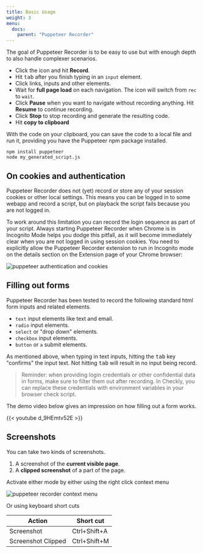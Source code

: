```yaml
---
title: Basic Usage
weight: 3
menu:
  docs:
    parent: "Puppeteer Recorder"
---
```


The goal of Puppeteer Recorder is to be easy to use but with enough depth to also handle complexer scenarios.

- Click the icon and hit **Record**.
- Hit <kbd>tab</kbd> after you finish typing in an `input` element.
- Click links, inputs and other elements.
- Wait for **full page load** on each navigation. The icon will switch from `rec` to `wait`.
- Click **Pause** when you want to navigate without recording anything. Hit **Resume** to continue recording.
- Click **Stop** to stop recording and generate the resulting code.
- Hit **copy to clipboard** 

With the code on your clipboard, you can save the code to a local file and run it, providing you have the Puppeteer npm package 
installed.
```shell
npm install puppeteer
node my_generated_script.js
```

## On cookies and authentication

Puppeteer Recorder does not (yet) record or store any of your session cookies or other local settings. This means you
can be logged in to some webapp and record a script, but on playback the script fails because you are not logged in.

To work around this limitation you can record the login sequence as part of your script. Always starting Puppeteer Recorder when Chrome 
is in Incognito Mode helps you dodge this pitfall, as it will become immediately clear when you are not logged in using
session cookies. You need to explicitly allow the Puppeteer Recorder extension to run in Incognito mode on the details
section on the Extension page of your Chrome browser:

![puppeteer authentication and cookies](/docs/images/puppeteer-recorder/allow_incognito.png)


## Filling out forms

Puppeteer Recorder has been tested to record the following standard html form inputs and related elements.

- `text` input elements like text and email.
- `radio` input elements.
- `select` or "drop down" elements.
- `checkbox` input elements.
- `button` or `a` submit elements.

As mentioned above, when typing in text inputs, hitting the <kbd>tab</kbd> key "confirms" the input text.
Not hitting <kbd>tab</kbd> will result in no input being record. 


> Reminder: when providing login credentials or other confidential data in forms, make sure to filter them out
after recording. In Checkly, you can replace these credentials with environment variables in your browser check script.

The demo video below gives an impression on how filling out a form works. 

{{< youtube d_9HEmtv52E >}}

## Screenshots

You can take two kinds of screenshots.

1. A screenshot of the **current visible page**.
2. A **clipped screenshot** of a part of the page.

Activate either mode by either using the right click context menu

![puppeteer recorder context menu](/docs/images/puppeteer-recorder/context_menu.png)

Or using keyboard short cuts

| Action             | Short cut    |
|--------------------|--------------|
| Screenshot         | Ctrl+Shift+A |
| Screenshot Clipped | Ctrl+Shift+M |


